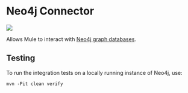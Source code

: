 # Neo4j Connector

<img src="http://graphlab.org/wp-content/uploads/2013/05/neo4j_notag_whitebg.png" />

Allows Mule to interact with [Neo4j graph databases](http://www.neo4j.org/).

## Testing

To run the integration tests on a locally running instance of Neo4j, use:

    mvn -Pit clean verify
